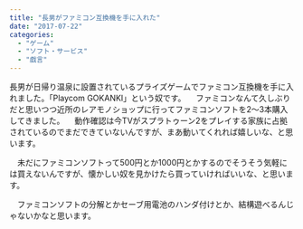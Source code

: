 ```yaml
---
title: "長男がファミコン互換機を手に入れた"
date: "2017-07-22"
categories: 
  - "ゲーム"
  - "ソフト・サービス"
  - "戯言"
---
```


長男が日帰り温泉に設置されているプライズゲームでファミコン互換機を手に入れました。「Playcom GOKANKI」という奴です。 　ファミコンなんて久しぶりだと思いつつ近所のレアモノショップに行ってファミコンソフトを2〜3本購入してきました。 　動作確認は今TVがスプラトゥーン2をプレイする家族に占拠されているのでまだできていないんですが、まあ動いてくれれば嬉しいな、と思います。

　未だにファミコンソフトって500円とか1000円とかするのでそうそう気軽には買えないんですが、懐かしい奴を見かけたら買っていければいいな、と思います。

　ファミコンソフトの分解とかセーブ用電池のハンダ付けとか、結構遊べるんじゃないかなと思います。
